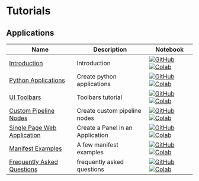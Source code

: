 # Tutorials

## Applications
| Name | Description | Notebook |
| --- | --- | --- |
| [Introduction](applications/introduction/chapter.md) | Introduction | [![GitHub](https://badgen.net/badge/icon/github?icon=github&label)](tutorials/applications/introduction/chapter.ipynb) [![Colab](https://colab.research.google.com/assets/colab-badge.svg)](tutorials/applications/introduction/chapter.ipynb) |
| [Python Applications](applications/python_application/chapter.md) | Create python applications | [![GitHub](https://badgen.net/badge/icon/github?icon=github&label)](tutorials/applications/python_application/chapter.ipynb) [![Colab](https://colab.research.google.com/assets/colab-badge.svg)](tutorials/applications/python_application/chapter.ipynb) |
| [UI Toolbars](applications/toolbars/chapter.md) | Toolbars tutorial | [![GitHub](https://badgen.net/badge/icon/github?icon=github&label)](tutorials/applications/toolbars/chapter.ipynb) [![Colab](https://colab.research.google.com/assets/colab-badge.svg)](tutorials/applications/toolbars/chapter.ipynb) |
| [Custom Pipeline Nodes](applications/pipeline_library/chapter.md) | Create custom pipeline nodes | [![GitHub](https://badgen.net/badge/icon/github?icon=github&label)](tutorials/applications/pipeline_library/chapter.ipynb) [![Colab](https://colab.research.google.com/assets/colab-badge.svg)](tutorials/applications/pipeline_library/chapter.ipynb) |
| [Single Page Web Application](applications/single_page_application/chapter.md) | Create a Panel in an Application | [![GitHub](https://badgen.net/badge/icon/github?icon=github&label)](tutorials/applications/single_page_application/chapter.ipynb) [![Colab](https://colab.research.google.com/assets/colab-badge.svg)](tutorials/applications/single_page_application/chapter.ipynb) |
| [Manifest Examples](applications/dpk_examples/chapter.md) | A few manifest examples | [![GitHub](https://badgen.net/badge/icon/github?icon=github&label)](tutorials/applications/dpk_examples/chapter.ipynb) [![Colab](https://colab.research.google.com/assets/colab-badge.svg)](tutorials/applications/dpk_examples/chapter.ipynb) |
| [Frequently Asked Questions](applications/faq/chapter.md) | frequently asked questions | [![GitHub](https://badgen.net/badge/icon/github?icon=github&label)](tutorials/applications/faq/chapter.ipynb) [![Colab](https://colab.research.google.com/assets/colab-badge.svg)](tutorials/applications/faq/chapter.ipynb) |